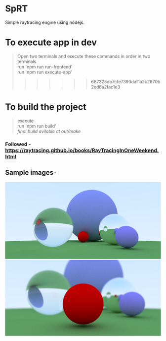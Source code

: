 # SpRT

Simple raytracing engine using nodejs.

# To execute app in dev

> Open two terminals and execute these commands in order in two terminals  
> run 'npm run run-frontend'  
> run 'npm run execute-app'
>
> > > > > > > 687325db7cfe7393daf1a2c2870b2ed6a2fac1e3

# To build the project

> execute  
> run 'npm run build'  
> _final build avilable at out/make_

### Followed - https://raytracing.github.io/books/RayTracingInOneWeekend.html

## Sample images-

![alt text](sample_output/output_1.png)
![alt text](sample_output/output_2.png)
